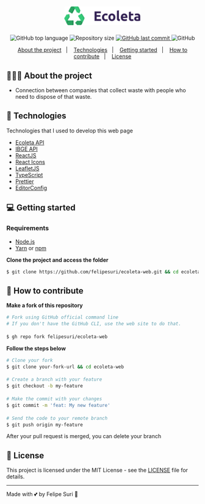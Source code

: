 <h1 align="center">
	<img alt="Logo" src=".github/logo.png" width="200px" />
</h1>


<p align="center">
  <img alt="GitHub top language" src="https://img.shields.io/github/languages/top/felipesuri/ecoleta-web">

  <img alt="Repository size" src="https://img.shields.io/github/repo-size/felipesuri/ecoleta-web">

  <a href="https://github.com/felipesuri/ecoleta-api/commits/master">
    <img alt="GitHub last commit" src="https://img.shields.io/github/last-commit/felipesuri/ecoleta-web">
  </a>

  <img alt="GitHub" src="https://img.shields.io/github/license/felipesuri/ecoleta-web">
</p>

<p align="center">
  <a href="#-about-the-project">About the project</a>&nbsp;&nbsp;&nbsp;|&nbsp;&nbsp;&nbsp;
  <a href="#-technologies">Technologies</a>&nbsp;&nbsp;&nbsp;|&nbsp;&nbsp;&nbsp;
  <a href="#-getting-started">Getting started</a>&nbsp;&nbsp;&nbsp;|&nbsp;&nbsp;&nbsp;
  <a href="#-how-to-contribute">How to contribute</a>&nbsp;&nbsp;&nbsp;|&nbsp;&nbsp;&nbsp;
  <a href="#-license">License</a>
</p>

## 👨🏻‍💻 About the project

- Connection between companies that collect waste with people who need to dispose of that waste.

## 🚀 Technologies

Technologies that I used to develop this web page

- [Ecoleta API](https://github.com/felipesuri/ecoleta-api)
- [IBGE API](https://servicodados.ibge.gov.br/api/docs/localidades?versao=1)
- [ReactJS](https://reactjs.org/)
- [React Icons](https://react-icons.netlify.com/#/)
- [LeafletJS](https://leafletjs.com/)
- [TypeScript](https://www.typescriptlang.org/)
- [Prettier](https://prettier.io/)
- [EditorConfig](https://editorconfig.org/)

## 💻 Getting started

### Requirements

- [Node.js](https://nodejs.org/en/)
- [Yarn](https://classic.yarnpkg.com/) or [npm](https://www.npmjs.com/)

**Clone the project and access the folder**

```bash
$ git clone https://github.com/felipesuri/ecoleta-web.git && cd ecoleta-web
```

## 🤔 How to contribute

**Make a fork of this repository**

```bash
# Fork using GitHub official command line
# If you don't have the GitHub CLI, use the web site to do that.

$ gh repo fork felipesuri/ecoleta-web
```

**Follow the steps below**

```bash
# Clone your fork
$ git clone your-fork-url && cd ecoleta-web

# Create a branch with your feature
$ git checkout -b my-feature

# Make the commit with your changes
$ git commit -m 'feat: My new feature'

# Send the code to your remote branch
$ git push origin my-feature
```

After your pull request is merged, you can delete your branch

## 📝 License

This project is licensed under the MIT License - see the [LICENSE](LICENSE) file for details.

---

Made with 💕 by Felipe Suri 👋

